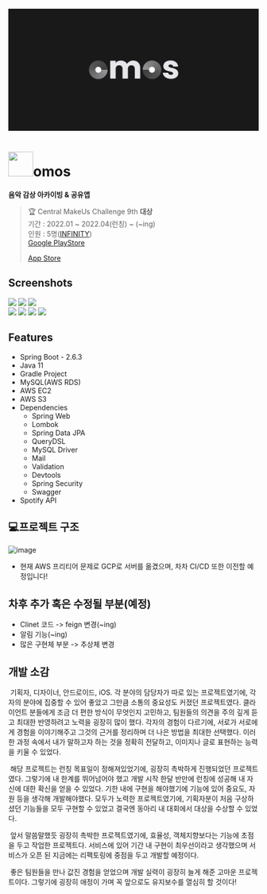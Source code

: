 ![Graphic Image](https://github.com/CMC-9th-INFINITY/omos-aos/raw/master/doc/imgs/graphic.png)

# <img src="https://user-images.githubusercontent.com/70104259/187368554-eba28b37-605b-4ecb-944b-c6d28fb1d5df.png" width="50px" height="50px"/>omos

**음악 감상 아카이빙 & 공유앱**

> 🏆 Central MakeUs Challenge 9th **대상**  
> 기간 : 2022.01 ~ 2022.04(런칭) ~ (~ing)  
> 인원 : 5명([INFINITY](https://melodious-passbook-4b9.notion.site/TEAM-d473f9dcd4464ea2b0faf23716de8f04))  
> [Google PlayStore](https://play.google.com/store/apps/details?id=com.infinity.omos)
>
> [App Store](https://apps.apple.com/kr/app/omos/id1615388062)

## Screenshots
<img src="https://user-images.githubusercontent.com/70104259/187369583-306964a9-491d-44dd-a54a-765bb23c11ed.png" width="200"/> <img src="https://user-images.githubusercontent.com/70104259/187369749-486d06db-d898-4722-87c2-25785fe98dc9.png" width="200"/> <img src="https://user-images.githubusercontent.com/70104259/187369936-8a5bd7df-c90d-4390-8695-25290f8d8508.png" width="200"/>  
<img src="https://user-images.githubusercontent.com/70104259/187369949-f9134717-60cb-45ac-8c71-9b5a5544533f.png" width="200"/> <img src="https://user-images.githubusercontent.com/70104259/187370040-4ff31563-6fd2-4524-a569-6b8091200245.png" width="200"/> <img src="https://user-images.githubusercontent.com/70104259/187370090-b416a529-1260-4c05-b815-04952be15fac.png" width="200"/> <img src="https://user-images.githubusercontent.com/70104259/187370141-227642fd-e2dc-4e54-b6bd-cec281384379.png" width="200"/>

## Features
- Spring Boot - 2.6.3
- Java 11
- Gradle Project
- MySQL(AWS RDS)
- AWS EC2
- AWS S3
- Dependencies
  - Spring Web
  - Lombok
  - Spring Data JPA
  - QueryDSL
  - MySQL Driver
  - Mail
  - Validation
  - Devtools
  - Spring Security
  - Swagger
- Spotify API

## 💻프로젝트 구조

![image](https://user-images.githubusercontent.com/70104259/221133480-7a3942d8-d8ea-44e0-b448-26aa5d389412.png)

* 현재 AWS 프리티어 문제로 GCP로 서버를 옮겼으며, 차차 CI/CD 또한 이전할 예정입니다!



## 차후 추가 혹은 수정될 부분(예정)

* Clinet 코드 -> feign 변경(~ing)
* 알림 기능(~ing)
* 많은 구현체 부분 -> 추상체 변경





## 개발 소감

​	기획자, 디자이너, 안드로이드, iOS. 각 분야의 담당자가 따로 있는 프로젝트였기에, 각자의 분야에 집중할 수 있어 좋았고 그만큼 소통의 중요성도 커졌던 프로젝트였다. 클라이언트 분들에게 조금 더 편한 방식이 무엇인지 고민하고, 팀원들의 의견을 주의 깊게 듣고 최대한 반영하려고 노력을 굉장히 많이 했다. 각자의 경험이 다르기에, 서로가 서로에게 경험을 이야기해주고 그것의 근거를 정리하며 더 나은 방법을 최대한 선택했다. 이러한 과정 속에서 내가 말하고자 하는 것을 정확히 전달하고, 이미지나 글로 표현하는 능력을 키울 수 있었다. 

​	해당 프로젝트는 런칭 목표일이 정해져있었기에, 굉장히 촉박하게 진행되었던 프로젝트였다. 그렇기에 내 한계를 뛰어넘어야 했고 개발 시작 한달 반만에 런칭에 성공해 내 자신에 대한 확신을 얻을 수 있었다. 기한 내에 구현을 해야했기에 기능에 있어 중요도, 자원 등을 생각해 개발해야했다. 모두가 노력한 프로젝트였기에, 기획자분이 처음 구상하셨던 기능들을 모두 구현할 수 있었고 결국엔 동아리 내 대회에서 대상을 수상할 수 있었다. 

​	앞서 말씀말했듯 굉장히 촉박한 프로젝트였기에, 효율성, 객체지향보다는 기능에 초점을 두고 작업한 프로젝트다. 서비스에 있어 기간 내 구현이 최우선이라고 생각했으며 서비스가 오픈 된 지금에는 리팩토링에 중점을 두고 개발할 예정이다. 

​	좋은 팀원들을 만나 값진 경험을 얻었으며 개발 실력이 굉장히 늘게 해준 고마운 프로젝트이다. 그렇기에 굉장히 애정이 가며 꼭 앞으로도 유지보수를 열심히 할 것이다!
